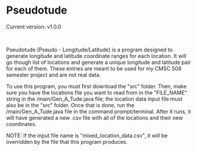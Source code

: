 # Pseudotude
Current version: v1.0.0

<br>

Pseudotude (Pseudo - Longitude/Latitude) is a program designed to generate longitude and latitude coordinate ranges for each location. It will go though list of locations and generate a unique longitude and latitude pair for each of them. These entries are meant to be used for my CMSC 508 semester project and are not real data.

To use this program, you must first download the "src" folder. Then, make sure you have the locations file you want to read from in the "FILE_NAME" string in the /main/Gen_A_Tude.java file; the location data input file must also be in the "src" folder. Once that is done, run the /main/Gen_A_Tude.java file in the command prompt/terminal. After it runs, it will have generated a new .csv file with all of the locations and their new coordinates.

NOTE: If the input file name is "mixed_location_data.csv", it will be overridden by the file that this program produces.
